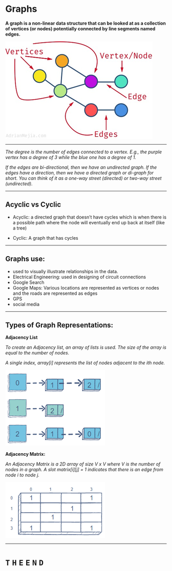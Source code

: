# Graphs

**A graph is a non-linear data structure that can be looked at as a collection of vertices (or nodes) potentially connected by line segments named edges.**


![graph](imgs/graph.jpg)

---

*The degree is the number of edges connected to a vertex. E.g., the purple vertex has a degree of 3 while the blue one has a degree of 1.*

*If the edges are bi-directional, then we have an undirected graph. If the edges have a direction, then we have a directed graph or di-graph for short. You can think of it as a one-way street (directed) or two-way street (undirected).*

---

## Acyclic vs Cyclic

- Acyclic: a directed graph that doesn’t have cycles which is when there is a possible path where the node will eventually end up back at itself (like a tree)

- Cyclic: A graph that has cycles

---

## Graphs use:

- used to visually illustrate relationships in the data.
- Electrical Engineering: used in designing of circuit connections
- Google Search
- Google Maps: Various locations are represented as vertices or nodes and the roads are represented as edges
- GPS
- social media

---

## Types of Graph Representations:


**Adjacency List**

*To create an Adjacency list, an array of lists is used. The size of the array is equal to the number of nodes.*

*A single index, array[i] represents the list of nodes adjacent to the ith node.*

![list](imgs/advancy.png)


**Adjacency Matrix:**

*An Adjacency Matrix is a 2D array of size V x V where V is the number of nodes in a graph. A slot matrix[i][j] = 1 indicates that there is an edge from node i to node j.*

![matrix](imgs/adMatrix.png)

---

# `T` `H` `E` `E` `N` `D`

